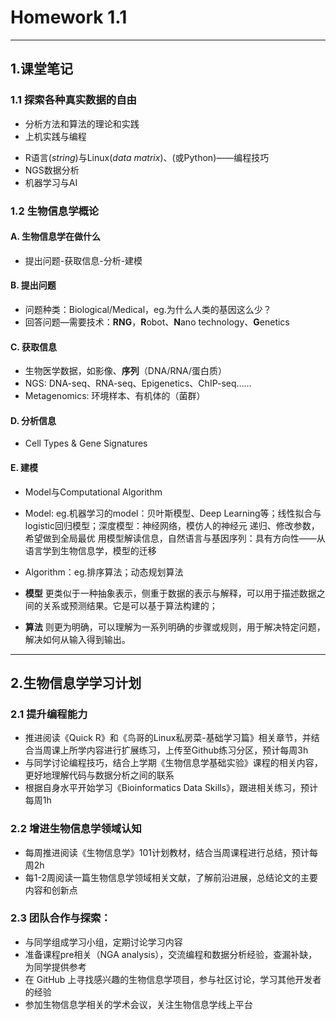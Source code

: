 # Homework 1.1
---
## 1.课堂笔记
### 1.1 探索各种真实数据的自由
- 分析方法和算法的理论和实践
- 上机实践与编程
* R语言(*string*)与Linux(*data matrix*)、(或Python)——编程技巧
* NGS数据分析
* 机器学习与AI
### 1.2 生物信息学概论
#### A. 生物信息学在做什么
- 提出问题-获取信息-分析-建模
#### B. 提出问题
- 问题种类：Biological/Medical，eg.为什么人类的基因这么少？
- 回答问题—需要技术：**RNG**，**R**obot、**N**ano technology、**G**enetics
#### C. 获取信息
- 生物医学数据，如影像、**序列**（DNA/RNA/蛋白质）
- NGS: DNA-seq、RNA-seq、Epigenetics、ChIP-seq……
- Metagenomics: 环境样本、有机体的（菌群）
#### D. 分析信息
- Cell Types & Gene Signatures
#### E. 建模
- Model与Computational Algorithm
- Model: eg.机器学习的model：贝叶斯模型、Deep Learning等；线性拟合与logistic回归模型；深度模型：神经网络，模仿人的神经元
         递归、修改参数，希望做到全局最优
         用模型解读信息，自然语言与基因序列：具有方向性——从语言学到生物信息学，模型的迁移
- Algorithm：eg.排序算法；动态规划算法

- **模型** 更类似于一种抽象表示，侧重于数据的表示与解释，可以用于描述数据之间的关系或预测结果。它是可以基于算法构建的；
- **算法** 则更为明确，可以理解为一系列明确的步骤或规则，用于解决特定问题，解决如何从输入得到输出。
  
---
## 2.生物信息学学习计划
### 2.1 提升编程能力
- 推进阅读《Quick R》和《鸟哥的Linux私房菜-基础学习篇》相关章节，并结合当周课上所学内容进行扩展练习，上传至Github练习分区，预计每周3h
- 与同学讨论编程技巧，结合上学期《生物信息学基础实验》课程的相关内容，更好地理解代码与数据分析之间的联系
- 根据自身水平开始学习《Bioinformatics Data Skills》，跟进相关练习，预计每周1h
### 2.2 增进生物信息学领域认知
- 每周推进阅读《生物信息学》101计划教材，结合当周课程进行总结，预计每周2h
- 每1-2周阅读一篇生物信息学领域相关文献，了解前沿进展，总结论文的主要内容和创新点
### 2.3 团队合作与探索：
- 与同学组成学习小组，定期讨论学习内容
- 准备课程pre相关（NGA analysis），交流编程和数据分析经验，查漏补缺，为同学提供参考
- 在 GitHub 上寻找感兴趣的生物信息学项目，参与社区讨论，学习其他开发者的经验
- 参加生物信息学相关的学术会议，关注生物信息学线上平台
